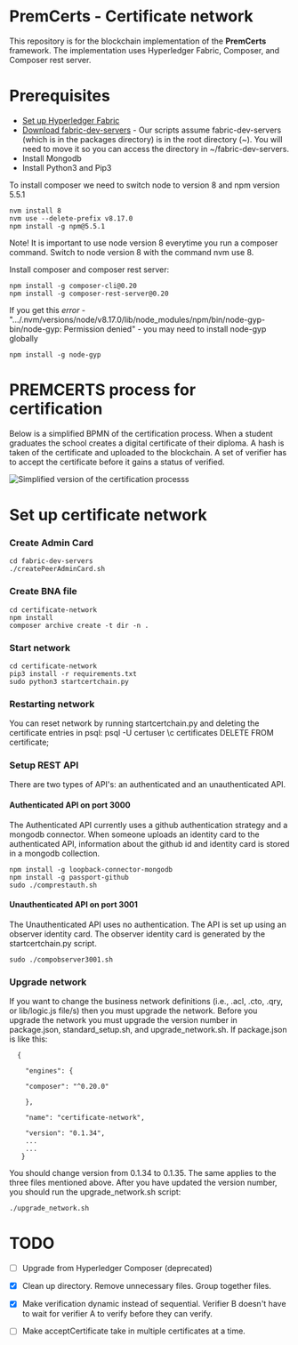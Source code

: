# PremCerts - Certificate network
This repository is for the blockchain implementation of the **PremCerts** framework. The implementation uses Hyperledger Fabric, Composer, and Composer rest server. 

# Prerequisites

 - [Set up Hyperledger Fabric
   ](https://hyperledger.github.io/composer/v0.19/installing/installing-prereqs.html)
 - [Download fabric-dev-servers](https://github.com/hyperledger/composer-tools) -  Our scripts assume fabric-dev-servers (which is in the packages  directory) is in the root directory (~). You will need to move it so you can access the directory in ~/fabric-dev-servers.
 - Install Mongodb
- Install Python3 and Pip3

To install composer we need to switch node to version 8 and npm version 5.5.1

	nvm install 8
	nvm use --delete-prefix v8.17.0
	npm install -g npm@5.5.1

Note! It is important to use node version 8 everytime you run a composer command. Switch to node version 8 with the command nvm use 8.

Install composer and composer rest server:

    npm install -g composer-cli@0.20
    npm install -g composer-rest-server@0.20
    
If you get this *error* -".../.nvm/versions/node/v8.17.0/lib/node_modules/npm/bin/node-gyp-bin/node-gyp: Permission denied" - you may need to install node-gyp globally

    npm install -g node-gyp


# PREMCERTS process for certification
Below is a simplified BPMN of  the certification process. When a student graduates the school creates a digital certificate of their diploma. A hash is taken of the certificate and uploaded to the blockchain. A set of verifier has to accept the certificate before it gains a status of verified. 


![Simplified version of the certification processs](https://i.imgur.com/7IV5Jvs.png)


# Set up certificate network
### Create Admin Card
    cd fabric-dev-servers
    ./createPeerAdminCard.sh
    
###  Create BNA file
    cd certificate-network
    npm install
    composer archive create -t dir -n .

###  Start network
    cd certificate-network
    pip3 install -r requirements.txt
	sudo python3 startcertchain.py

### Restarting network
You can reset network by running startcertchain.py and deleting the certificate entries in psql:
    psql -U certuser
    \c certificates
    DELETE FROM certificate;

### Setup REST API
There are two types of API's: an authenticated and an unauthenticated API. 
#### Authenticated API on port 3000
The Authenticated API currently uses a github authentication strategy and a mongodb connector. When someone uploads an identity card to the authenticated API, information about the github id and identity card is stored in a mongodb collection. 

    npm install -g loopback-connector-mongodb
    npm install -g passport-github
    sudo ./comprestauth.sh
    
#### Unauthenticated API on port 3001
The Unauthenticated API uses no authentication. The API is set up using an observer identity card. The observer identity card is generated by the startcertchain.py script. 

    sudo ./compobserver3001.sh

### Upgrade network
If you want to change the business network definitions (i.e., .acl, .cto, .qry, or lib/logic.js file/s) then you must upgrade the network. 
Before you upgrade the network you must upgrade the version number in package.json, standard_setup.sh, and upgrade_network.sh. 
If package.json is like this:

  

      {
    
	    "engines": {
	    
	    "composer": "^0.20.0"
	    
	    },
	    
	    "name": "certificate-network",
	    
	    "version": "0.1.34",
	    ...
	    ...
	   }
You should change version from 0.1.34 to 0.1.35. The same applies to the three files mentioned above. 
After you have updated the version number, you should run the upgrade_network.sh script:

    ./upgrade_network.sh

# TODO

 - [ ] Upgrade from Hyperledger Composer (deprecated)
 - [x] Clean up directory. Remove unnecessary files. Group together files. 
 - [x] Make verification dynamic instead of sequential. Verifier B doesn't have to wait for verifier A to verify before they can verify. 
 - [ ] Make acceptCertificate take in multiple certificates at a time. 



